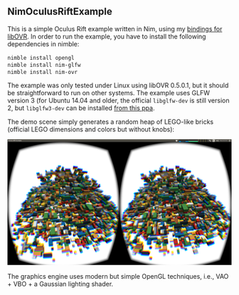 ## NimOculusRiftExample

This is a simple Oculus Rift example written in Nim, using my [bindings for libOVR](https://github.com/bluenote10/nim-ovr).
In order to run the example, you have to install the following dependencies in nimble:

    nimble install opengl
    nimble install nim-glfw
    nimble install nim-ovr

The example was only tested under Linux using libOVR 0.5.0.1, but it should be straightforward to run on other systems.
The example uses GLFW version 3
(for Ubuntu 14.04 and older, the official ``libglfw-dev`` is still version 2, but ``libglfw3-dev`` can be installed [from this ppa](https://launchpad.net/~keithw/+archive/ubuntu/glfw3).

The demo scene simply generates a random heap of LEGO-like bricks (official LEGO dimensions and colors but without knobs):

![screenshot](screenshot.png)

The graphics engine uses modern but simple OpenGL techniques, i.e., VAO + VBO + a Gaussian lighting shader.


